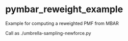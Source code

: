 # pymbar_reweight_example

Example for computing a reweighted PMF from MBAR

Call as ./umbrella-sampling-newforce.py